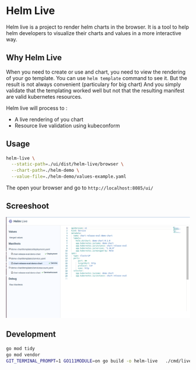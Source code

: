# Helm Live

Helm live is a project to render helm charts in the browser. 
It is a tool to help helm developers to visualize their charts and values in a more interactive way.


## Why Helm Live

When you need to create or use and chart, you need to view the rendering of your go template.
You can use `helm template` command to see it. But the result is not always convenient (particulary for big chart)
And you simply validate that the templating worked well but not that the resulting manifest are valid kubernetes resources.

Helm live will process to :
 - A live rendering of you chart
 - Resource live validation using kubeconform


## Usage


```bash
helm-live \
  --static-path=./ui/dist/helm-live/browser \
  --chart-path=./helm-demo \
  --value-file=./helm-demo/values-example.yaml 
```

The open your browser and go to `http://localhost:8085/ui/`



## Screeshoot

![screenshot](docs/assets/screenshoot.png)


## Development

```bash
go mod tidy                
go mod vendor
GIT_TERMINAL_PROMPT=1 GO111MODULE=on go build -o helm-live   ./cmd/live/live.go 
```